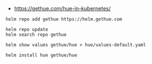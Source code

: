 
* https://gethue.com/hue-in-kubernetes/

~~~shell
helm repo add gethue https://helm.gethue.com

helm repo update
helm search repo gethue

helm show values gethue/hue > hue/values-default.yaml

helm install hue gethue/hue
~~~